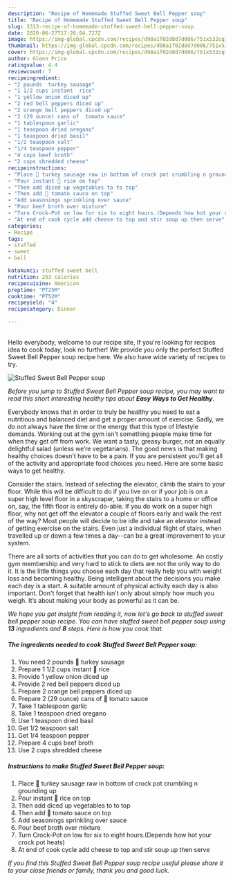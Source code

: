 ```yaml
---
description: "Recipe of Homemade Stuffed Sweet Bell Pepper soup"
title: "Recipe of Homemade Stuffed Sweet Bell Pepper soup"
slug: 3313-recipe-of-homemade-stuffed-sweet-bell-pepper-soup
date: 2020-06-27T17:26:04.727Z
image: https://img-global.cpcdn.com/recipes/d98a1f02d8d7d006/751x532cq70/stuffed-sweet-bell-pepper-soup-recipe-main-photo.jpg
thumbnail: https://img-global.cpcdn.com/recipes/d98a1f02d8d7d006/751x532cq70/stuffed-sweet-bell-pepper-soup-recipe-main-photo.jpg
cover: https://img-global.cpcdn.com/recipes/d98a1f02d8d7d006/751x532cq70/stuffed-sweet-bell-pepper-soup-recipe-main-photo.jpg
author: Glenn Price
ratingvalue: 4.4
reviewcount: 7
recipeingredient:
- "2 pounds  turkey sausage"
- "1 1/2 cups instant  rice"
- "1 yellow onion diced up"
- "2 red bell peppers diced up"
- "2 orange bell peppers diced up"
- "2 (29 ounce) cans of  tomato sauce"
- "1 tablespoon garlic"
- "1 teaspoon dried oregano"
- "1 teaspoon dried basil"
- "1/2 teaspoon salt"
- "1/4 teaspoon pepper"
- "4 cups beef broth"
- "2 cups shredded cheese"
recipeinstructions:
- "Place 🦃 turkey sausage raw in bottom of crock pot crumbling n grounding up"
- "Pour instant 🍚 rice on top"
- "Then add diced up vegetables to to top"
- "Then add 🍅 tomato sauce on top"
- "Add seasonings sprinkling over sauce"
- "Pour beef broth over mixture"
- "Turn Crock-Pot on low for six to eight hours.(Depends how hot your crock pot heats)"
- "At end of cook cycle add cheese to top and stir soup up then serve"
categories:
- Recipe
tags:
- stuffed
- sweet
- bell

katakunci: stuffed sweet bell 
nutrition: 253 calories
recipecuisine: American
preptime: "PT25M"
cooktime: "PT52M"
recipeyield: "4"
recipecategory: Dinner

---
```

<br>
Hello everybody, welcome to our recipe site, If you're looking for recipes idea to cook today, look no further! We provide you only the perfect Stuffed Sweet Bell Pepper soup recipe here. We also have wide variety of recipes to try.
<br>


![Stuffed Sweet Bell Pepper soup](https://img-global.cpcdn.com/recipes/d98a1f02d8d7d006/751x532cq70/stuffed-sweet-bell-pepper-soup-recipe-main-photo.jpg)

<i>Before you jump to Stuffed Sweet Bell Pepper soup recipe, you may want to read this short interesting healthy tips about <strong>Easy Ways to Get Healthy</strong>.</i>

Everybody knows that in order to truly be healthy you need to eat a nutritious and balanced diet and get a proper amount of exercise. Sadly, we do not always have the time or the energy that this type of lifestyle demands. Working out at the gym isn't something people make time for when they get off from work. We want a tasty, greasy burger, not an equally delightful salad (unless we’re vegetarians). The good news is that making healthy choices doesn’t have to be a pain. If you are persistent you'll get all of the activity and appropriate food choices you need. Here are some basic ways to get healthy.

Consider the stairs. Instead of selecting the elevator, climb the stairs to your floor. While this will be difficult to do if you live on or if your job is on a super high level floor in a skyscraper, taking the stairs to a home or office on, say, the fifth floor is entirely do-able. If you do work on a super high floor, why not get off the elevator a couple of floors early and walk the rest of the way? Most people will decide to be idle and take an elevator instead of getting exercise on the stairs. Even just a individual flight of stairs, when travelled up or down a few times a day--can be a great improvement to your system. 

There are all sorts of activities that you can do to get wholesome. An costly gym membership and very hard to stick to diets are not the only way to do it. It is the little things you choose each day that really help you with weight loss and becoming healthy. Being intelligent about the decisions you make each day is a start. A suitable amount of physical activity each day is also important. Don't forget that health isn't only about simply how much you weigh. It’s about making your body as powerful as it can be. 


<i>We hope you got insight from reading it, now let's go back to stuffed sweet bell pepper soup recipe. You can have stuffed sweet bell pepper soup using <strong>13</strong> ingredients and <strong>8</strong> steps. Here is how you cook that.
</i>

##### The ingredients needed to cook Stuffed Sweet Bell Pepper soup:

1. You need 2 pounds 🦃 turkey sausage
1. Prepare 1 1/2 cups instant 🍚 rice
1. Provide 1 yellow onion diced up
1. Provide 2 red bell peppers diced up
1. Prepare 2 orange bell peppers diced up
1. Prepare 2 (29 ounce) cans of 🍅 tomato sauce
1. Take 1 tablespoon garlic
1. Take 1 teaspoon dried oregano
1. Use 1 teaspoon dried basil
1. Get 1/2 teaspoon salt
1. Get 1/4 teaspoon pepper
1. Prepare 4 cups beef broth
1. Use 2 cups shredded cheese


##### Instructions to make Stuffed Sweet Bell Pepper soup:

1. Place 🦃 turkey sausage raw in bottom of crock pot crumbling n grounding up
1. Pour instant 🍚 rice on top
1. Then add diced up vegetables to to top
1. Then add 🍅 tomato sauce on top
1. Add seasonings sprinkling over sauce
1. Pour beef broth over mixture
1. Turn Crock-Pot on low for six to eight hours.(Depends how hot your crock pot heats)
1. At end of cook cycle add cheese to top and stir soup up then serve


<i>If you find this Stuffed Sweet Bell Pepper soup recipe useful please share it to your close friends or family, thank you and good luck.</i>
